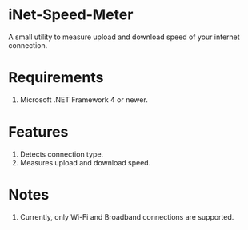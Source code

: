 # iNet-Speed-Meter
A small utility to measure upload and download speed of your internet connection.

# Requirements
1) Microsoft .NET Framework 4 or newer.

# Features
1) Detects connection type.  
2) Measures upload and download speed.  

# Notes
1) Currently, only Wi-Fi and Broadband connections are supported.  
